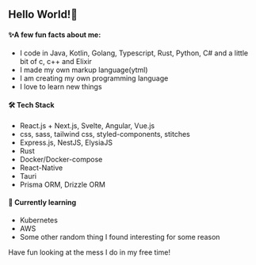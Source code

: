 ## Hello World!🐙

#### ✨A few fun facts about me:

* I code in Java, Kotlin, Golang, Typescript, Rust, Python, C# and a little bit of c, c++ and Elixir
* I made my own markup language(ytml)
* I am creating my own programming language
* I love to learn new things

#### 🛠 Tech Stack

* React.js + Next.js, Svelte, Angular, Vue.js
* css, sass, tailwind css, styled-components, stitches
* Express.js, NestJS, ElysiaJS
* Rust
* Docker/Docker-compose
* React-Native
* Tauri
* Prisma ORM, Drizzle ORM

#### 🧪 Currently learning

* Kubernetes
* AWS
* Some other random thing I found interesting for some reason

Have fun looking at the mess I do in my free time!
